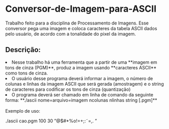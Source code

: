 # Conversor-de-Imagem-para-ASCII
Trabalho feito para a disciplina de Processamento de Imagens. Esse conversor pega uma imagem e coloca caracteres da tabela ASCII dados pelo usuário, de acordo com a tonalidade do pixel da imagem.

## Descrição:

<li>Nesse trabalho há uma ferramenta que a partir de uma **imagem em tons de cinza (PGM)**, produz a imagem usando **caracteres ASCII** como tons de cinza.</li>
<li>O usuário desse programa deverá informar a imagem, o número de colunas e linhas da imagem ASCII que será gerada (amostragem) e o string de caracteres para codificar os tons de cinza (quantização)</li>
<li>O programa deverá ser chamado em linha de comando da seguinte forma: **./ascii nome=arquivo=imagem ncolunas nlinhas string [.pgm]**</li><br>
Exemplo de uso:<br>
<p>./ascii cao.pgm 100 30 ”@$#*%o!=+;:˜=,. ”</p>
